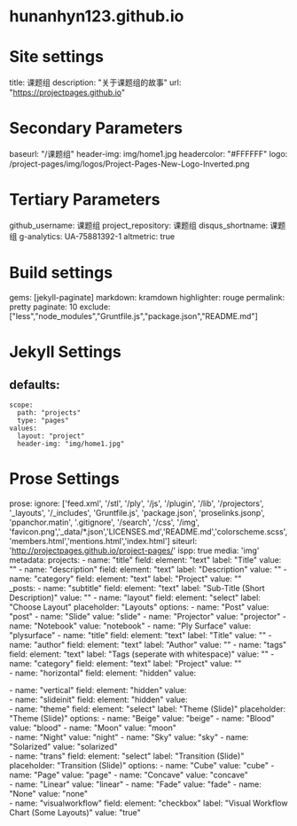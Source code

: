 # hunanhyn123.github.io
# Site settings
title: 课题组
description: "关于课题组的故事"
url: "https://projectpages.github.io"




# Secondary Parameters
baseurl: "/课题组"
header-img: img/home1.jpg
headercolor: "#FFFFFF"
logo: /project-pages/img/logos/Project-Pages-New-Logo-Inverted.png

# Tertiary Parameters
github_username:  课题组
project_repository: 课题组
disqus_shortname: 课题组
g-analytics: UA-75881392-1
altmetric: true

# Build settings
gems: [jekyll-paginate]
markdown: kramdown
highlighter: rouge
permalink: pretty
paginate: 10
exclude: ["less","node_modules","Gruntfile.js","package.json","README.md"]

# Jekyll Settings

defaults:
  -
    scope:
      path: "projects"
      type: "pages"
    values:
      layout: "project"
      header-img: "img/home1.jpg"

# Prose Settings
prose:
  ignore: ['feed.xml', '/stl', '/ply', '/js', '/plugin', '/lib', '/projectors', '_layouts', '/_includes', 'Gruntfile.js', 'package.json', 'proselinks.jsonp', 'ppanchor.matin', '.gitignore', '/search', '/css', '/img', 'favicon.png','_data/*.json','LICENSES.md','README.md','colorscheme.scss','members.html','mentions.html','index.html']
  siteurl: 'http://projectpages.github.io/project-pages/'
  ispp: true
  media: 'img'
  metadata:
    projects:
      - name: "title"
        field:
          element: "text"
          label: "Title"
          value: ""
      - name: "description"
        field:
          element: "text"
          label: "Description"
          value: ""
      - name: "category"
        field:
          element: "text"
          label: "Project"
          value: ""           
    _posts:
      - name: "subtitle"
        field:
          element: "text"
          label: "Sub-Title (Short Description)"
          value: ""
      - name: "layout"
        field:
          element: "select"
          label: "Choose Layout"
          placeholder: "Layouts"
          options:
            - name: "Post"
              value: "post"
            - name: "Slide"
              value: "slide"
            - name: "Projector"
              value: "projector"
            - name: "Notebook"
              value: "notebook"
            - name: "Ply Surface"
              value: "plysurface"
      - name: "title"
        field:
          element: "text"
          label: "Title"
          value: ""
      - name: "author"
        field:
          element: "text"
          label: "Author"
          value: ""
      - name: "tags"
        field:
          element: "text"
          label: "Tags (seperate with whitespace)"
          value: ""
      - name: "category"
        field:
          element: "text"
          label: "Project"
          value: ""    
      - name: "horizontal"
        field:
          element: "hidden"
          value: </section></section><section markdown="1" data-background="http://projectpages.github.io/project-pages/img/slidebackground.png"><section markdown="1">
      - name: "vertical"
        field:
          element: "hidden"
          value: </section><section markdown="1">
      - name: "slideinit"
        field:
          element: "hidden"
          value: <section markdown="1" data-background="http://projectpages.github.io/project-pages/img/slidebackground.png"><section markdown="1">
      - name: "theme"
        field:
          element: "select"
          label: "Theme (Slide)"
          placeholder: "Theme (Slide)"
          options:
            - name: "Beige"
              value: "beige"
            - name: "Blood"
              value: "blood"
            - name: "Moon"
              value: "moon"          
            - name: "Night"
              value: "night"
            - name: "Sky"
              value: "sky"
            - name: "Solarized"
              value: "solarized"             
      - name: "trans"
        field:
          element: "select"
          label: "Transition (Slide)"
          placeholder: "Transition (Slide)"
          options:
            - name: "Cube"
              value: "cube"
            - name: "Page"
              value: "page"
            - name: "Concave"
              value: "concave"          
            - name: "Linear"
              value: "linear"
            - name: "Fade"
              value: "fade"
            - name: "None"
              value: "none"             
      - name: "visualworkflow"
        field:
          element: "checkbox"
          label: "Visual Workflow Chart (Some Layouts)"
          value: "true"
